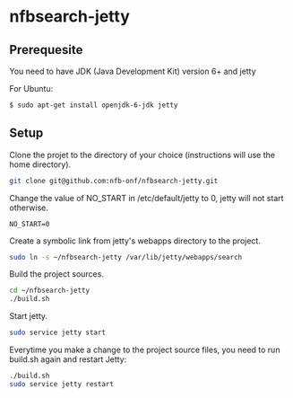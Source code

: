 # nfbsearch-jetty #

## Prerequesite

You need to have JDK (Java Development Kit) version 6+ and jetty

For Ubuntu:

```sh
$ sudo apt-get install openjdk-6-jdk jetty
```

## Setup

Clone the projet to the directory of your choice (instructions will use the home directory).

```sh
git clone git@github.com:nfb-onf/nfbsearch-jetty.git
```

Change the value of NO_START in /etc/default/jetty to 0, jetty will not start otherwise.
```
NO_START=0
```

Create a symbolic link from jetty's webapps directory to the project.

```sh
sudo ln -s ~/nfbsearch-jetty /var/lib/jetty/webapps/search
```

Build the project sources.

```sh
cd ~/nfbsearch-jetty
./build.sh
```

Start jetty.

```sh
sudo service jetty start
```

Everytime you make a change to the project source files, you need to run build.sh again and
restart Jetty:

```sh
./build.sh
sudo service jetty restart
```

